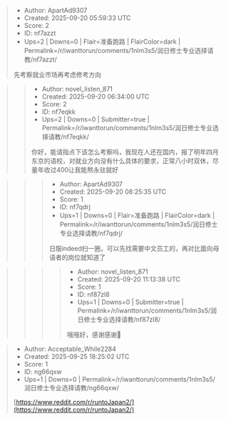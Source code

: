 > - Author: ApartAd9307
> - Created: 2025-09-20 05:59:33 UTC
> - Score: 2
> - ID: nf7azzt
> - Ups=2 | Downs=0 | Flair=准备跑路 | FlairColor=dark | Permalink=/r/iwanttorun/comments/1nlm3s5/润日修士专业选择请教/nf7azzt/
>
> 先考察就业市场再考虑修考方向

>> - Author: novel_listen_871
>> - Created: 2025-09-20 06:34:00 UTC
>> - Score: 2
>> - ID: nf7eqkk
>> - Ups=2 | Downs=0 | Submitter=true | Permalink=/r/iwanttorun/comments/1nlm3s5/润日修士专业选择请教/nf7eqkk/
>>
>> 你好，能请指点下该怎么考察吗，我现在人还在国内，报了明年四月东京的语校，对就业方向没有什么具体的要求，正常八小时双休，尽量年收过400让我能熬永驻就好

>>> - Author: ApartAd9307
>>> - Created: 2025-09-20 08:25:35 UTC
>>> - Score: 1
>>> - ID: nf7qdrj
>>> - Ups=1 | Downs=0 | Flair=准备跑路 | FlairColor=dark | Permalink=/r/iwanttorun/comments/1nlm3s5/润日修士专业选择请教/nf7qdrj/
>>>
>>> 日服indeed扫一圈，可以先找需要中文员工的，再对比面向母语者的岗位就知道了

>>>> - Author: novel_listen_871
>>>> - Created: 2025-09-20 11:13:38 UTC
>>>> - Score: 1
>>>> - ID: nf87zl8
>>>> - Ups=1 | Downs=0 | Submitter=true | Permalink=/r/iwanttorun/comments/1nlm3s5/润日修士专业选择请教/nf87zl8/
>>>>
>>>> 哦哦好，感谢感谢🙏

> - Author: Acceptable_While2284
> - Created: 2025-09-25 18:25:02 UTC
> - Score: 1
> - ID: ng66qxw
> - Ups=1 | Downs=0 | Permalink=/r/iwanttorun/comments/1nlm3s5/润日修士专业选择请教/ng66qxw/
>
> [https://www.reddit.com/r/runtoJapan2/](https://www.reddit.com/r/runtoJapan2/)
